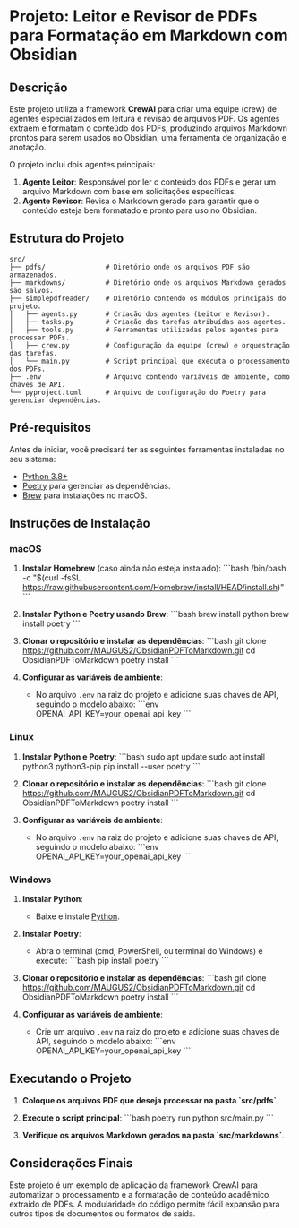 # Projeto: Leitor e Revisor de PDFs para Formatação em Markdown com Obsidian

## Descrição

Este projeto utiliza a framework **CrewAI** para criar uma equipe (crew) de agentes especializados em leitura e revisão de arquivos PDF. Os agentes extraem e formatam o conteúdo dos PDFs, produzindo arquivos Markdown prontos para serem usados no Obsidian, uma ferramenta de organização e anotação.

O projeto inclui dois agentes principais:
1. **Agente Leitor**: Responsável por ler o conteúdo dos PDFs e gerar um arquivo Markdown com base em solicitações específicas.
2. **Agente Revisor**: Revisa o Markdown gerado para garantir que o conteúdo esteja bem formatado e pronto para uso no Obsidian.

## Estrutura do Projeto

```plaintext
src/
├── pdfs/               # Diretório onde os arquivos PDF são armazenados.
├── markdowns/          # Diretório onde os arquivos Markdown gerados são salvos.
├── simplepdfreader/    # Diretório contendo os módulos principais do projeto.
│   ├── agents.py       # Criação dos agentes (Leitor e Revisor).
│   ├── tasks.py        # Criação das tarefas atribuídas aos agentes.
│   ├── tools.py        # Ferramentas utilizadas pelos agentes para processar PDFs.
│   ├── crew.py         # Configuração da equipe (crew) e orquestração das tarefas.
│   └── main.py         # Script principal que executa o processamento dos PDFs.
├── .env                # Arquivo contendo variáveis de ambiente, como chaves de API.
└── pyproject.toml      # Arquivo de configuração do Poetry para gerenciar dependências.
```

## Pré-requisitos

Antes de iniciar, você precisará ter as seguintes ferramentas instaladas no seu sistema:

- [Python 3.8+](https://www.python.org/downloads/)
- [Poetry](https://python-poetry.org/docs/#installation) para gerenciar as dependências.
- [Brew](https://brew.sh/) para instalações no macOS.

## Instruções de Instalação

### macOS

1. **Instalar Homebrew** (caso ainda não esteja instalado):
    \`\`\`bash
    /bin/bash -c "$(curl -fsSL https://raw.githubusercontent.com/Homebrew/install/HEAD/install.sh)"
    \`\`\`

2. **Instalar Python e Poetry usando Brew**:
    \`\`\`bash
    brew install python
    brew install poetry
    \`\`\`

3. **Clonar o repositório e instalar as dependências**:
    \`\`\`bash
    git clone https://github.com/MAUGUS2/ObsidianPDFToMarkdown.git
    cd ObsidianPDFToMarkdown
    poetry install
    \`\`\`

4. **Configurar as variáveis de ambiente**:
    - No arquivo `.env` na raiz do projeto e adicione suas chaves de API, seguindo o modelo abaixo:
      \`\`\`env
      OPENAI_API_KEY=your_openai_api_key
      \`\`\`

### Linux

1. **Instalar Python e Poetry**:
    \`\`\`bash
    sudo apt update
    sudo apt install python3 python3-pip
    pip install --user poetry
    \`\`\`

2. **Clonar o repositório e instalar as dependências**:
    \`\`\`bash
    git clone https://github.com/MAUGUS2/ObsidianPDFToMarkdown.git
    cd ObsidianPDFToMarkdown
    poetry install
    \`\`\`

3. **Configurar as variáveis de ambiente**:
    - No arquivo `.env` na raiz do projeto e adicione suas chaves de API, seguindo o modelo abaixo:
      \`\`\`env
      OPENAI_API_KEY=your_openai_api_key
      \`\`\`

### Windows

1. **Instalar Python**:
    - Baixe e instale [Python](https://www.python.org/downloads/windows/).

2. **Instalar Poetry**:
    - Abra o terminal (cmd, PowerShell, ou terminal do Windows) e execute:
    \`\`\`bash
    pip install poetry
    \`\`\`

3. **Clonar o repositório e instalar as dependências**:
    \`\`\`bash
    git clone https://github.com/MAUGUS2/ObsidianPDFToMarkdown.git
    cd ObsidianPDFToMarkdown
    poetry install
    \`\`\`

4. **Configurar as variáveis de ambiente**:
    - Crie um arquivo `.env` na raiz do projeto e adicione suas chaves de API, seguindo o modelo abaixo:
      \`\`\`env
      OPENAI_API_KEY=your_openai_api_key
      \`\`\`

## Executando o Projeto

1. **Coloque os arquivos PDF que deseja processar na pasta \`src/pdfs\`**.

2. **Execute o script principal**:
    \`\`\`bash
    poetry run python src/main.py
    \`\`\`

3. **Verifique os arquivos Markdown gerados na pasta \`src/markdowns\`**.

## Considerações Finais

Este projeto é um exemplo de aplicação da framework CrewAI para automatizar o processamento e a formatação de conteúdo acadêmico extraído de PDFs. A modularidade do código permite fácil expansão para outros tipos de documentos ou formatos de saída.
